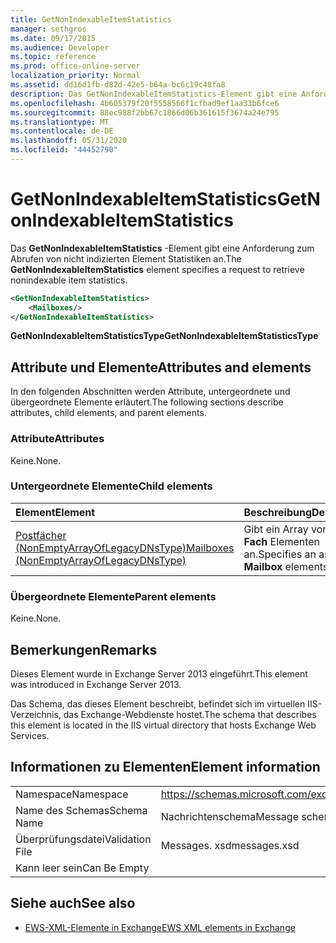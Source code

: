 ```yaml
---
title: GetNonIndexableItemStatistics
manager: sethgros
ms.date: 09/17/2015
ms.audience: Developer
ms.topic: reference
ms.prod: office-online-server
localization_priority: Normal
ms.assetid: dd16d1fb-d82d-42e5-b64a-bc6c19c48fa8
description: Das GetNonIndexableItemStatistics-Element gibt eine Anforderung zum Abrufen von nicht indizierten Element Statistiken an.
ms.openlocfilehash: 4b605379f20f5558566f1cfbad9ef1aa33b6fce6
ms.sourcegitcommit: 88ec988f2bb67c1866d06b361615f3674a24e795
ms.translationtype: MT
ms.contentlocale: de-DE
ms.lasthandoff: 05/31/2020
ms.locfileid: "44452790"
---
```

# <a name="getnonindexableitemstatistics"></a><span data-ttu-id="8dd3d-103">GetNonIndexableItemStatistics</span><span class="sxs-lookup"><span data-stu-id="8dd3d-103">GetNonIndexableItemStatistics</span></span>

<span data-ttu-id="8dd3d-104">Das **GetNonIndexableItemStatistics** -Element gibt eine Anforderung zum Abrufen von nicht indizierten Element Statistiken an.</span><span class="sxs-lookup"><span data-stu-id="8dd3d-104">The **GetNonIndexableItemStatistics** element specifies a request to retrieve nonindexable item statistics.</span></span> 
  
```XML
<GetNonIndexableItemStatistics>
    <Mailboxes/>
</GetNonIndexableItemStatistics>
```

 <span data-ttu-id="8dd3d-105">**GetNonIndexableItemStatisticsType**</span><span class="sxs-lookup"><span data-stu-id="8dd3d-105">**GetNonIndexableItemStatisticsType**</span></span>
## <a name="attributes-and-elements"></a><span data-ttu-id="8dd3d-106">Attribute und Elemente</span><span class="sxs-lookup"><span data-stu-id="8dd3d-106">Attributes and elements</span></span>

<span data-ttu-id="8dd3d-107">In den folgenden Abschnitten werden Attribute, untergeordnete und übergeordnete Elemente erläutert.</span><span class="sxs-lookup"><span data-stu-id="8dd3d-107">The following sections describe attributes, child elements, and parent elements.</span></span>
  
### <a name="attributes"></a><span data-ttu-id="8dd3d-108">Attribute</span><span class="sxs-lookup"><span data-stu-id="8dd3d-108">Attributes</span></span>

<span data-ttu-id="8dd3d-109">Keine.</span><span class="sxs-lookup"><span data-stu-id="8dd3d-109">None.</span></span>
  
### <a name="child-elements"></a><span data-ttu-id="8dd3d-110">Untergeordnete Elemente</span><span class="sxs-lookup"><span data-stu-id="8dd3d-110">Child elements</span></span>

|<span data-ttu-id="8dd3d-111">**Element**</span><span class="sxs-lookup"><span data-stu-id="8dd3d-111">**Element**</span></span>|<span data-ttu-id="8dd3d-112">**Beschreibung**</span><span class="sxs-lookup"><span data-stu-id="8dd3d-112">**Description**</span></span>|
|:-----|:-----|
|[<span data-ttu-id="8dd3d-113">Postfächer (NonEmptyArrayOfLegacyDNsType)</span><span class="sxs-lookup"><span data-stu-id="8dd3d-113">Mailboxes (NonEmptyArrayOfLegacyDNsType)</span></span>](mailboxes-nonemptyarrayoflegacydnstype.md) <br/> |<span data-ttu-id="8dd3d-114">Gibt ein Array von **Post Fach** Elementen an.</span><span class="sxs-lookup"><span data-stu-id="8dd3d-114">Specifies an array of **Mailbox** elements.</span></span>  <br/> |
   
### <a name="parent-elements"></a><span data-ttu-id="8dd3d-115">Übergeordnete Elemente</span><span class="sxs-lookup"><span data-stu-id="8dd3d-115">Parent elements</span></span>

<span data-ttu-id="8dd3d-116">Keine.</span><span class="sxs-lookup"><span data-stu-id="8dd3d-116">None.</span></span>
  
## <a name="remarks"></a><span data-ttu-id="8dd3d-117">Bemerkungen</span><span class="sxs-lookup"><span data-stu-id="8dd3d-117">Remarks</span></span>

<span data-ttu-id="8dd3d-118">Dieses Element wurde in Exchange Server 2013 eingeführt.</span><span class="sxs-lookup"><span data-stu-id="8dd3d-118">This element was introduced in Exchange Server 2013.</span></span>
  
<span data-ttu-id="8dd3d-119">Das Schema, das dieses Element beschreibt, befindet sich im virtuellen IIS-Verzeichnis, das Exchange-Webdienste hostet.</span><span class="sxs-lookup"><span data-stu-id="8dd3d-119">The schema that describes this element is located in the IIS virtual directory that hosts Exchange Web Services.</span></span>
  
## <a name="element-information"></a><span data-ttu-id="8dd3d-120">Informationen zu Elementen</span><span class="sxs-lookup"><span data-stu-id="8dd3d-120">Element information</span></span>

|||
|:-----|:-----|
|<span data-ttu-id="8dd3d-121">Namespace</span><span class="sxs-lookup"><span data-stu-id="8dd3d-121">Namespace</span></span>  <br/> |https://schemas.microsoft.com/exchange/services/2006/messages  <br/> |
|<span data-ttu-id="8dd3d-122">Name des Schemas</span><span class="sxs-lookup"><span data-stu-id="8dd3d-122">Schema Name</span></span>  <br/> |<span data-ttu-id="8dd3d-123">Nachrichtenschema</span><span class="sxs-lookup"><span data-stu-id="8dd3d-123">Message schema</span></span>  <br/> |
|<span data-ttu-id="8dd3d-124">Überprüfungsdatei</span><span class="sxs-lookup"><span data-stu-id="8dd3d-124">Validation File</span></span>  <br/> |<span data-ttu-id="8dd3d-125">Messages. xsd</span><span class="sxs-lookup"><span data-stu-id="8dd3d-125">messages.xsd</span></span>  <br/> |
|<span data-ttu-id="8dd3d-126">Kann leer sein</span><span class="sxs-lookup"><span data-stu-id="8dd3d-126">Can Be Empty</span></span>  <br/> ||
   
## <a name="see-also"></a><span data-ttu-id="8dd3d-127">Siehe auch</span><span class="sxs-lookup"><span data-stu-id="8dd3d-127">See also</span></span>



- [<span data-ttu-id="8dd3d-128">EWS-XML-Elemente in Exchange</span><span class="sxs-lookup"><span data-stu-id="8dd3d-128">EWS XML elements in Exchange</span></span>](ews-xml-elements-in-exchange.md)


